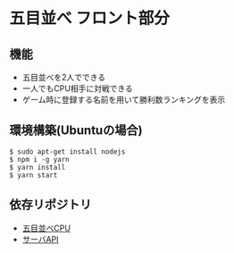 # 五目並べ フロント部分
## 機能
- 五目並べを2人でできる
- 一人でもCPU相手に対戦できる
- ゲーム時に登録する名前を用いて勝利数ランキングを表示
## 環境構築(Ubuntuの場合)
```
$ sudo apt-get install nodejs
$ npm i -g yarn
$ yarn install
$ yarn start
```
## 依存リポジトリ
- [五目並べCPU](https://github.com/m-star18/Gomoku-AI)
- [サーバAPI](https://github.com/Ichigo-dev/gomoku-app-server)
